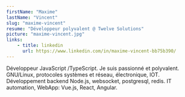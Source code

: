 ```yaml
---
firstName: "Maxime"
lastName: "Vincent"
slug: "maxime-vincent"
resume: "Développeur polyvalent @ Twelve Solutions"
picture: "maxime-vincent.jpg"
links:
    - title: linkedin
      url: https://www.linkedin.com/in/maxime-vincent-bb75b390/
---
```


Développeur JavaScript /TypeScript. Je suis passionné et polyvalent. GNU/Linux, protocoles systèmes et réseau, électronique, IOT. Développement backend Node.js, websocket, postgresql, redis. IT automation, WebApp: Vue.js, React, Angular.
